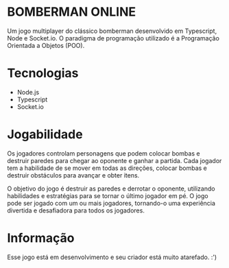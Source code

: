 # BOMBERMAN ONLINE
Um jogo multiplayer do clássico bomberman desenvolvido em Typescript, Node e Socket.io. O paradigma de programação utilizado é a Programação Orientada a Objetos (POO).

# Tecnologias

- Node.js
- Typescript
- Socket.io

# Jogabilidade

Os jogadores controlam personagens que podem colocar bombas e destruir paredes para chegar ao oponente e ganhar a partida. Cada jogador tem a habilidade de se mover em todas as direções, colocar bombas e destruir obstáculos para avançar e obter itens.

O objetivo do jogo é destruir as paredes e derrotar o oponente, utilizando habilidades e estratégias para se tornar o último jogador em pé. O jogo pode ser jogado com um ou mais jogadores, tornando-o uma experiência divertida e desafiadora para todos os jogadores.

# Informação

Esse jogo está em desenvolvimento e seu criador está muito atarefado. :')